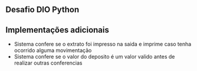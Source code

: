## Desafio DIO Python

## Implementações adicionais

- Sistema confere se o extrato foi impresso na saida e imprime caso tenha ocorrido alguma movimentação
- Sistema confere se o valor do deposito é um valor valido antes de realizar outras conferencias
